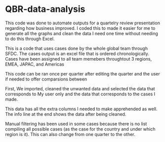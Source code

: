 # QBR-data-analysis


This code was done to automate outputs for a quartelry review presentation regarding how business improved. I coded this to made it easier for me to generate all the graphs and clean the data I need one time without needing to do this through Excel.

This is a code that uses cases done by the whole global team through SFDC. The cases output is an excel file that is ordered chronologically. Cases have been assigned to all team memebers throughtout 3 regions, EMEA, JAPAC, and Americas

This code can be ran once per quarter after editing the quarter and the user if needed to offer comparsions between

First, We imported, cleaned the unwanted data and selected the data that corresponds to My user only and the data that corresponds to the cases I made.

This data has all the extra columns I needed to make apprehended as well. The info line at the end shows the data after being cleaned.

Manual filtering has been used in some cases because there is no list compiling all possible cases (as the case for the country and under which region is it). This can also change from one quarter to the other.
